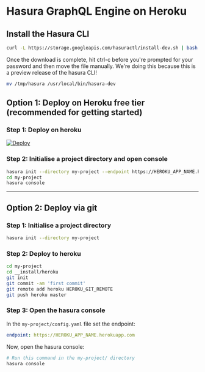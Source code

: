 # Hasura GraphQL Engine on Heroku

## Install the Hasura CLI

```bash
curl -L https://storage.googleapis.com/hasuractl/install-dev.sh | bash 
```

Once the download is complete, hit ctrl-c before you're prompted for your password and then move the file manually. We're doing this because this is a preview release of the hasura CLI!

```bash
mv /tmp/hasura /usr/local/bin/hasura-dev
```

## Option 1: Deploy on Heroku free tier (recommended for getting started)

### Step 1: Deploy on heroku

[![Deploy](https://www.herokucdn.com/deploy/button.svg)](https://heroku.com/deploy?template=https://github.com/karthikvt26/heroku-push)

### Step 2: Initialise a project directory and open console

```bash
hasura init --directory my-project --endpoint https://HEROKU_APP_NAME.herokuapp.com
cd my-project
hasura console
```

----------------------------------------


## Option 2: Deploy via git

### Step 1: Initialise a project directory

```bash
hasura init --directory my-project
```

### Step 2: Deploy to heroku

```bash
cd my-project
cd __install/heroku
git init
git commit -am 'first commit'
git remote add heroku HEROKU_GIT_REMOTE
git push heroku master
```

### Step 3: Open the hasura console

In the `my-project/config.yaml` file set the endpoint:

```yaml
endpoint: https://HEROKU_APP_NAME.herokuapp.com
```

Now, open the hasura console:

```bash
# Run this command in the my-project/ directory
hasura console
```
